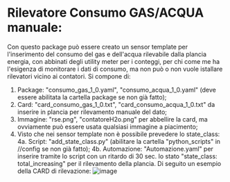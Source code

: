 # Rilevatore Consumo GAS/ACQUA manuale:
Con questo package può essere creato un sensor template per l'inserimento del consumo del gas e dell'acqua rilevabile dalla plancia energia, con abbinati degli utility meter per i conteggi, per chi come me ha l'esigenza di monitorare i dati di consumo, ma non può o non vuole istallare rilevatori vicino ai contatori. 
Si compone di:
1. Package: "consumo_gas_1_0.yaml", "consumo_acqua_1_0.yaml" (deve essere abilitata la cartella package se non già fatto);
2. Card: "card_consumo_gas_1_0.txt", "card_consumo_acqua_1_0.txt" da inserire in plancia per rilevamento manuale del dato;
3. Immagine: "rse.png", "contatoreH2o.png" per abbellire la card, ma ovviamente può essere usata qualsiasi immagine a piacimento;
4. Visto che nei sensor template non è possibile prevedere lo state_class:
4a. Script: "add_state_class.py" (abilitare la cartella "python_scripts" in //config se non già fatto);
4b. Automazione: "Automazione.yaml" per inserire tramite lo script con un ritardo di 30 sec. lo stato "state_class: total_increasing" per il rilevamento della plancia.
Di seguito un esempio della CARD di rilevazione:
![image](https://github.com/stefanodr/Rilevatore-gas/assets/117826567/51d27855-8486-4476-957c-7f4099c1e72a)

